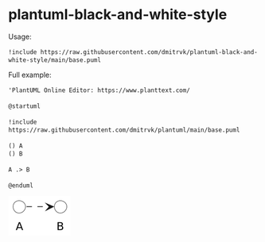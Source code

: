 # plantuml-black-and-white-style

Usage:

```plantuml
!include https://raw.githubusercontent.com/dmitrvk/plantuml-black-and-white-style/main/base.puml
```

Full example:

```plantuml
'PlantUML Online Editor: https://www.planttext.com/

@startuml

!include https://raw.githubusercontent.com/dmitrvk/plantuml/main/base.puml

() A
() B

A .> B

@enduml
```

![example](example.png)
